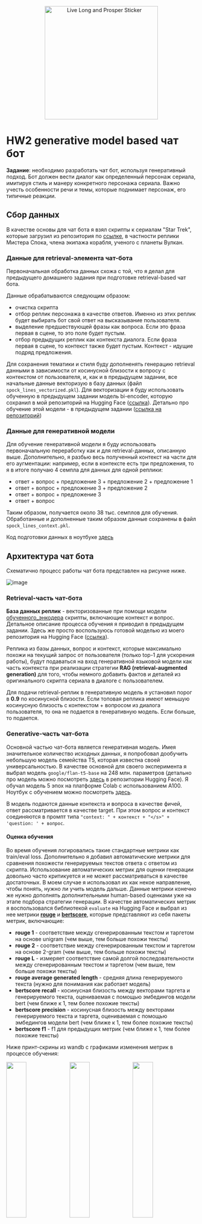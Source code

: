 <p align="center">
  <img src="https://www.merchandisingplaza.co.uk/282130/2/Stickers-Star-Trek-STAR-TREK-Spock-Live-Long-Prosper-Sticker-l.jpg" 
       alt="Live Long and Prosper Sticker" 
       width="300">
</p>


# HW2 generative model based чат бот

**Задание**: необходимо разработать чат бот, используя генеративный подход. Бот должен вести диалог как определенный персонаж сериала, имитируя стиль и манеру конкретного персонажа сериала. Важно учесть особенности речи и темы, которые поднимает персонаж, его типичные реакции.

## Сбор данных
В качестве основы для чат бота я взял скрипты к сериалам "Star Trek", которые загрузил из репозитория по [ссылке](https://github.com/varenc/star_trek_transcript_search), в частности реплики Мистера Спока, члена экипажа корабля, ученого с планеты Вулкан.


### Данные для retrieval-элемента чат-бота

Первоначальная обработка данных схожа с той, что я делал для предыдущего домашнего задания при подготовке retrieval-based чат бота. 

Данные обрабатываются следующим образом:
- очистка скрипта
- отбор реплик персонажа в качестве ответов. Именно из этих реплик будет выбирать бот свой ответ на высказывание пользователя.
- выделение предшествующей фразы как вопроса. Если это фраза первая в сцене, то это поле будет пустым.
- отбор предыдущих реплик как контекста диалога. Если фраза первая в сцене, то контекст также будет пустым. Контекст - идущие подряд предложения.

Для сохранения тематики и стиля буду дополненять генерацию retrieval данными в зависимости от косинусной близости к вопросу с контекстом от пользователя, и, как и в предыдущем задании, все начальные данные векторизую в базу данных (файл ```spock_lines_vectorized.pkl```). Для векторизации я буду использовать обученную в предыдущем задании модель bi-encoder, которую сохранил в мой репозиторий на Hugging Face ([ссылка](https://huggingface.co/greatakela/gnlp_hw1_encoder)). Детально про обучение этой модели - в предыдущем задании ([ссылка на репозиторий](https://github.com/greatakela/ChatBot/tree/main))

### Данные для генеративной модели

Для обучение генеративной модели я буду использовать первоначальную переработку как и для retrieval-данных, описанную выше. Дополнительно, я разбью весь полученный контекст на части для его аугментации: например, если в контексте есть три предложения, то я в итоге получаю 4 семпла для данных для одной реплики:

- ответ + вопрос + предложение 3 +  предложение 2 + предложение 1
- ответ + вопрос + предложение 3 +  предложение 2
- ответ + вопрос + предложение 3
- ответ + вопрос

Таким образом, получается около 38 тыс. семплов для обучения. Обработанные и дополненные таким образом данные сохранены в файл ```spock_lines_context.pkl```.

Код подготовки данных в ноутбуке [здесь](https://github.com/greatakela/GenChatBot/blob/main/Notebooks/GNLP_HW2_data_prep.ipynb)

## Архитектура чат бота

Схематично процесс работы чат бота представлен на рисунке ниже.

![image](https://github.com/greatakela/GenChatBot/blob/main/static/ArchGenBot.png)

### Retrieval-часть чат-бота

**База данных реплик** - векторизованные при помощи модели [обученного_энкодера](https://huggingface.co/greatakela/gnlp_hw1_encoder) скрипты, включающие контекст и вопрос. Детальное описание процесса обучения я приводил в предыдущем задании. Здесь же просто воспользуюсь готовой моделью из моего репозитория на Hugging Face ([ссылка](https://huggingface.co/greatakela/gnlp_hw1_encoder)).

Реплика из базы данных, вопрос и контекст, которые максимально похожи на текущий запрос от пользователя (только top-1 для ускорения работы), будут подаваться на вход генеративной языковой модели как часть контекста при реализации стратегии **RAG (retrieval-augmented generation)** для того, чтобы немного добавить фактов и деталей из оригинального скрипта сериала в диалоге с пользователем.

Для подачи retrieval-реплик в генеративную модель я установил порог в **0.9** по косинусной близости. Если топовая реплика имеют меньшую косинусную близость с контекстом + вопросом из диалога пользователя, то она не подается в генеративную модель. Если больше, то подается.

### Generative-часть чат-бота
Основной частью чат-бота является генеративная модель. Имея значительное количество исходных данных, я попробовал дообучить небольшую модель семейства T5, которая известна своей универсальностью. В качестве основной для своего эксперимента я выбрал модель ```google/flan-t5-base``` на 248 млн. параметров (детально про модель можно посмотреть [здесь](https://huggingface.co/google/flan-t5-base) в репозитории Hugging Face). Я обучал модель 5 эпох на платформе Colab с иcпользованием A100. Ноутбук с обучением можно посмотреть [здесь](https://github.com/greatakela/GenChatBot/blob/main/Notebooks/GNLP_HW2-FLAN-T5_train_model.ipynb).

В модель подаются данные контекста и вопроса в качестве фичей, ответ рассматривается в качестве target. При этом вопрос и контекст соединяются в промпт типа ``` "context: " + контекст + "</s>" + 'question: ' + вопрос ```.

#### Оценка обучения

Во время обучения логировались такие стандартные метрики как train/eval loss. Дополнительно я добавил автоматические метрики для сравнения похожести генерируемых текстов ответа с ответом из скрипта. Использование автоматических метрик для оценки генерации довольно часто критикуется и не может рассматриваться в качестве достаточных. В моем случае я использовал их как некое направление, чтобы понять, нужно ли учить модель дальше. Данные метрики конечно же нужно дополнять дополнительными human-based оценками уже на этапе подбора стратегии генерации. В качестве автоматических метрик я воспользовался библиотекой ```evaluate``` на Hugging Face и выбрал из нее метрики [**rouge**](https://huggingface.co/spaces/evaluate-metric/rouge) и [**bertscore**](https://huggingface.co/spaces/evaluate-metric/bertscore), которые представляют из себя пакеты метрик, включающие:

- **rouge 1** - соответствие между сгенерированным текстом и таргетом на основе unigram (чем выше, тем больше похожи тексты)
- **rouge 2** - соответствие между сгенерированным текстом и таргетом на основе 2-gram (чем выше, тем больше похожи тексты)
- **rouge L** - измеряет соответствие самой долгой последовательности между сгенерированным текстом и таргетом (чем выше, тем больше похожи тексты)
- **rouge average generated length** - средняя длина генерируемого текста (нужно для понимания как работает модель)
- **bertscore recall** - косинусная близость между векторами таргета и генерируемого текста, оцениваемая с помощью эмбедингов модели bert (чем ближе к 1, тем более похожие тексты)
- **bertscore precision** - косинусная близость между векторами генерируемого текста и таргета, оцениваемая с помощью эмбедингов модели bert (чем ближе к 1, тем более похожие тексты)
- **bertscore f1** - f1 для предыдущих метрик (чем ближе к 1, тем более похожие тексты)

Ниже принт-скрины из wandb с графиками изменения метрик в процессе обучения:

<img src="https://github.com/greatakela/GenChatBot/blob/main/static/eval_bs_r.png" width="32.5%"> <img src="https://github.com/greatakela/GenChatBot/blob/main/static/eval_bs_p.png" width="32.5%"> <img src="https://github.com/greatakela/GenChatBot/blob/main/static/eval_bs_f1.png" width="32.5%">

<img src="https://github.com/greatakela/GenChatBot/blob/main/static/eval_rouge_1.png" width="32%"> <img src="https://github.com/greatakela/GenChatBot/blob/main/static/eval_rouge_2.png" width="32%"> <img src="https://github.com/greatakela/GenChatBot/blob/main/static/eval_rouge_l.png" width="32%">

Продолжение:

<img src="https://github.com/greatakela/GenChatBot/blob/main/static/train_loss.png" width="49.5%"> <img src="https://github.com/greatakela/GenChatBot/blob/main/static/eval_loss.png" width="49.5%">

Из приведенных графиков видно, что у модели есть еще потенциал для fine-tune, так как продолжают уменьшаться eval и train loss.

Несмотря на дальнейший потенциал обучения я остановил обучения на 5 эпохах, так как метрики похожести текстов перестали скачкообразно меняться и вышли на стабильные, хотя и немного растущие значения.

#### Подбор стратегии генерации

Для определения параметров генерации для чат-бота проведу несколько экспериментов с моделью, меняя параметры генерации. Ноутбук с экспериментами можно посмотреть вот [здесь](https://github.com/greatakela/GenChatBot/blob/main/Notebooks/GNLP_HW2_generation_evaluation.ipynb). В качестве неизменных параметров (после проверки) я выбрал:

- do_sample=True - вносим больший элемент рандомности
- max_length=1000 - не ограничиваем генерации длиной
- repetition_penalty=2.0 - модель немного недоучена, поэтому приходится добавить штраф за повторения
- top_k=50 - если оставить параметр меньше, то модель плохо следит за репликами пользователя
- no_repeat_ngram_size=2 - продолжение борьбы с недоученностью модели
  
Экспериментировать я буду с параметрами ```top-p``` и ```temperature``` - оценю, как они влияют на повторяемость и креативность диалога. Оценивать буду генерации по косинусной близости между сгенерированным текстом и ответами из скрипта. Данные возьму из файла ```spock_lines_context.pkl```, сделаю из этого файла случайную выборку в размере 30 семплов и сравню ответ модели на семпл с таргетным ответом. В качестве bi-encoder возьму свою же модель, которую использую для ранжирования в retrieval-части чат-бота. Дополнительно посмотрю на время генерации. 

В качестве экспериментальных значений возьму следующие параметры:  
- **temperature = 0.2 top_p = 0.1** - ожидаю стандартные тексты, возможно без характеристик героя
- **temperature = 0.5 top_p = 0.5** - ожидаю стандартные тексты, немного больше свободы для генерации у модели
- **temperature = 0.7 top_p = 0.8** - больше креативности, начинают проявляться характерные черты героя 
- **temperature = 0.9 top_p = 0.9** - еще больше креативности, проявляются характерные черты героя
- **temperature = 1 top_p = 0.95** - возможен уход от контекста


<img src="https://github.com/greatakela/GenChatBot/blob/main/static/gen_time.png" width="49.5%"> <img src="https://github.com/greatakela/GenChatBot/blob/main/static/cos_sim.png" width="49.5%">

Если смотреть на косинусную близость (см. графики выше), то видно, что генерации при сочетании temp=1 top_p=0.95 чаще всего похожи на таргетные (показатель косинусной близости реже бывает ниже 0,6), т.е. лучше передают стиль персонажа, но при этом генерации чаще всего занимают больше времени.

Из сгенерированных текстов очень заметно, что повышение обоих параметров ведет к генерации более интересных и разнообразных текстов. Тексты с низкими параметрами выглядят довольно скучно и ожидаемо не передают характера персонажа. При высоких параметрах остается риск ухода от модели от контекста и придумывания собственных фактов. Интересно, что показатели косинусной близости не сильно отличаются, что подтверждает сделанные ранее выводы о том, что расчетные метрики при генерации текста нельзя использовать без оценки генераций человеком.

Финальные параметры для генерации - **temperature=0.9 и top_p=0.9**  - это позволит сохранить разнообразие генераций и уменьшить уровень "галлюцинаций".

## Структура репозитория

```bash
│   README.md - отчет по ДЗ 2
│   requirements.txt
│   Dockerfile
│   .dockerignore
│   .gitignore
|   __init__.py
│   generative_bot.py - основной файл алгоритма
│   utilшешуs.py - вспомогательные функции
|   app.py - для запуска UI c flask
|
├───Notebooks - ноутбуки с обучением и оценкой модели
├───templates - оформление веб-интерфейса
│       chat.html
├───static - оформление веб-интерфейса
│       style.css
├───data
│       spock_lines_context.pkl - дополненные данные для обучения модели
│       spock_lines_vectorized.pkl - векторная база данных контекст+вопрос
│       spock_lines.pkl - исходные данные
```

## Веб-сервис
Чат реализован на основе Flask, запускается скриптом ```app.py```, который выстраивает графический интерфейс, создает инстант класса ChatBot, загружает файлы и модели. 

Для локальной установки проекта нужно склонировать репозиторий ```https://github.com/greatakela/GenChatBot.git```, создать среду, затем сделать установку ```pip install -r requirements.txt```. Чат бот запускается командой ```python app.py```, и открывается в локальном окне браузера на ```http://127.0.0.1:5000```.

### Асинхронность на уровне кода Flask-приложения
Асинхронность в платформе Flask обеспечивается добавлением asynchronous route handlers, которые позволяют использовать асинхронный режим на уровне обработки событий самого приложения с помощью ```async ``` и ```await ```. Когда запрос поступает в асинхронное представление, Flask запускает цикл обработки каждого из событий в отдельном потоке.

В моей реализации у Flask-приложения всего 2 события:
- построение интерфейса
- получение запроса и генерация ответа от пользователя (здесь не может быть асинхронности, так как нужно сперва получить вопрос, чтобы сгенерировать результат)

Для демонстрации асинхронности на уровне кода приложения я добавил подпрограмму, которую должна дождаться задача генерации и которая будет выполняться параллельно с ней - небольшой sleep:

```python
async def sleep():
    await asyncio.sleep(0.1)
    return 0.1

@app.route("/get", methods=["GET", "POST"])
async def chat():
    msg = request.form["msg"]
    input = msg
    await asyncio.gather(sleep(), sleep())
    return get_Chat_response(input)

```
Каждый запрос по-прежнему связывает одну задачу, даже для асинхронных представлений. Положительным моментом является то, что асинхронный код можно запускать в самом представлении, например, для выполнения нескольких одновременных запросов к базе данных и/или HTTP-запросов к внешнему API и т. д. **НО количество запросов, которые веб-приложение может обрабатывать одновременно, останется прежним**. Поэтому переходим к следующему пункту :)

### Многопроцессорность и асинхронность gunicorn
**Gunicorn**  - WSGI (Web-Server Gateway Interface) для UNIX используется для создания многопроцессорности (нескольких workers) и возможности работать с приложением нескольким пользователем одновременно. Использование ```gevent``` позволяет workers работать в асинхронном режиме и принимать несколько соединений на одного worker. При указании кол-ва соединений на 1 worker можно использовать указанное кол-во клонов.

Для запуска такого режима gunicorn нужно прописать в dockerfile: ```CMD ["gunicorn", "--timeout", "1000", "--workers", "2", "--worker-class", "gevent", "--worker-connections" , "100", "app:app", "-b", "0.0.0.0:5000"]```

При запуске image на ВМ будет загружено gunicorn с двумя рабочими процессами, плюс 50 асинхронных gevent процессов на синхронный процесс gunicorn (50 * 2 = 100). Пример логов ниже:

```bash
admin@bot:~$ sudo docker run -it --name chat -p 5000:5000 --rm shakhovak/hw2_bot
[2024-03-08 17:25:27 +0000] [1] [INFO] Starting gunicorn 21.2.0
[2024-03-08 17:25:27 +0000] [1] [INFO] Listening at: http://0.0.0.0:5000 (1)
# Теперь используется `gevent` 
[2024-03-08 17:25:27 +0000] [1] [INFO] Using worker: gevent
[2024-03-08 17:25:27 +0000] [7] [INFO] Booting worker with pid: 7
[2024-03-08 17:25:27 +0000] [8] [INFO] Booting worker with pid: 8
```
В идеале нужно запускать такое приложение еще и с использованием веб-сервера nginx для более устойчивой работы, но так как это учебный пример, я решил обойтись без него.



